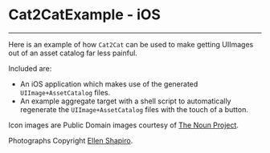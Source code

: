 
Cat2CatExample - iOS
=======================
----

Here is an example of how `Cat2Cat` can be used to make getting UIImages out of an asset catalog far less painful.

Included are:
 
* An iOS application which makes use of the generated `UIImage+AssetCatalog` files.
* An example aggregate target with a shell script to automatically regenerate the `UIImage+AssetCatalog` files with the touch of a button. 

Icon images are Public Domain images courtesy of [The Noun Project](http://thenounproject.com/).

Photographs Copyright [Ellen Shapiro](http://www.flickr.com/photos/loudguitars).